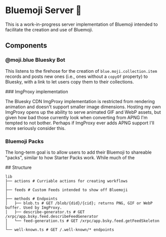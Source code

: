 # Bluemoji Server 💙

This is a work-in-progress server implementation of Bluemoji intended to facilitate the creation and use of Bluemoji.

## Components

### @moji.blue Bluesky Bot

This listens to the firehose for the creation of `blue.moji.collection.item` records and
posts new ones (i.e., ones without a `copyOf` property) to Bluesky, with a link to let
users copy them to their collections.

### ImgProxy implementation

The Bluesky CDN ImgProxy implementation is restricted from rendering animation and doesn't
support smaller image dimensions. Hosting my own ImgProxy opens up the ability to serve animated
GIF and WebP assets, but given how bad those currently look when converting from APNG I'm tempted
to not bother. Perhaps if ImgProxy ever adds APNG support I'll more seriously consider this.

### Bluemoji Packs

The long-term goal is to allow users to add their Bluemoji to shareable "packs", similar
to how Starter Packs work. While much of the

## Structure

```
lib
├── actions # Curriable actions for creating workflows
│
├── feeds # Custom Feeds intended to show off Bluemoji
│
├── methods # Endpoints
│   ├── blob.ts # GET /blob/{did}/{cid}; returns PNG, GIF or WebP buffer. Used by ImgProxy.
│   ├── describe-generator.ts # GET /xrpc/app.bsky.feed.describeFeedGenerator
│   └── feed-generation.ts # GET /xrpc/app.bsky.feed.getFeedSkeleton
│
└── well-known.ts # GET /.well-known/* endpoints
```
